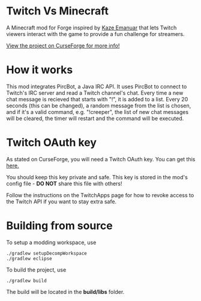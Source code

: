 # Twitch Vs Minecraft
A Minecraft mod for Forge inspired by [Kaze Emanuar](https://www.youtube.com/channel/UCuvSqzfO_LV_QzHdmEj84SQ) that lets Twitch viewers interact with the game to provide a fun challenge for streamers.

[View the project on CurseForge for more info!](https://minecraft.curseforge.com/projects/twitch-vs-minecraft)

# How it works
This mod integrates PircBot, a Java IRC API. It uses PircBot to connect to Twitch's IRC server and read a Twitch channel's chat. Every time a new chat message is recieved that starts with "!", it is added to a list. Every 20 seconds (this can be changed), a random message from the list is chosen, and if it's a valid command, e.g. "!creeper", the list of new chat messages will be cleared, the timer will restart and the command will be executed.

# Twitch OAuth key
As stated on CurseForge, you will need a Twitch OAuth key. You can get this [here.](https://twitchapps.com/tmi)

You should keep this key private and safe. This key is stored in the mod's config file - **DO NOT** share this file with others!

Follow the instructions on the TwitchApps page for how to revoke access to the Twitch API if you want to stay extra safe.

# Building from source
To setup a modding workspace, use
```
./gradlew setupDecompWorkspace
./gradlew eclipse
```

To build the project, use
```
./gradlew build
```
The build will be located in the **build/libs** folder.
